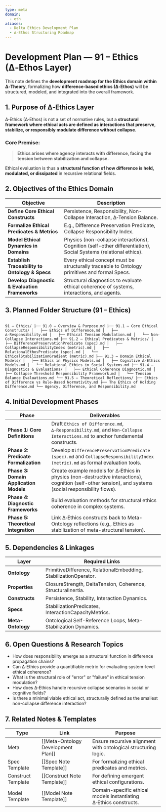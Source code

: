 ```yaml
---
type: meta
domain:
  - eth
aliases:
  - Delta Ethics Development Plan
  - ∆‑Ethos Structuring Roadmap
---
```


# Development Plan — 91 – Ethics (∆‑Ethos Layer)

This note defines the **development roadmap for the Ethics domain within ∆‑Theory**, formalizing how **difference-based ethics (∆‑Ethos)** will be structured, modeled, and integrated into the overall framework.

## 1. Purpose of ∆‑Ethics Layer

∆‑Ethics (∆‑Ethos) is not a set of normative rules, but a **structural framework where ethical acts are defined as interactions that preserve, stabilize, or responsibly modulate difference without collapse**.

### Core Premise:
> **Ethics arises where agency interacts with difference, facing the tension between stabilization and collapse.**

Ethical evaluation is thus a **structural function of how difference is held, modulated, or dissipated** in recursive relational fields.


## 2. Objectives of the Ethics Domain

| Objective | Description |
|---|---|
| **Define Core Ethical Constructs** | Persistence, Responsibility, Non-Collapse Interaction, ∆‑Tension Balance. |
| **Formalize Ethical Predicates & Metrics** | E.g., Difference Preservation Predicate, Collapse Responsibility Index. |
| **Model Ethical Dynamics in Domains** | Physics (non-collapse interactions), Cognition (self-other differentiation), Social Systems (relational ethics). |
| **Establish Traceability to Ontology & Specs** | Every ethical concept must be structurally traceable to Ontology primitives and formal Specs. |
| **Develop Diagnostic & Evaluation Frameworks** | Structural diagnostics to evaluate ethical coherence of systems, interactions, and agents. |


## 3. Planned Folder Structure (91 – Ethics)

```

91 – Ethics/ ├── 91.0 – Overview & Purpose.md ├── 91.1 – Core Ethical Constructs/ │   ├── Ethics of Difference.md │   ├── ∆‑Responsibility.md │   ├── Ethical Tension Modulation.md │   └── Non-Collapse Interactions.md ├── 91.2 – Ethical Predicates & Metrics/ │   ├── DifferencePreservationPredicate (spec).md │   ├── CollapseResponsibilityIndex (metric).md │   ├── RelationalEthosPredicate (spec).md │   └── EthicalStabilizationGradient (metric).md ├── 91.3 – Domain Ethical Models/ │   ├── Ethics in Physics Models.md │   ├── Cognitive ∆‑Ethics Models.md │   └── Relational Ethics in Social Systems.md ├── 91.4 – Diagnostics & Evaluations/ │   ├── Ethical Coherence Diagnostic.md │   ├── Collapse Threshold Responsibility Framework.md │   └── Tension Balance Evaluations.md └── 91.5 – Theoretical Reflections/ ├── Ethics of Difference vs Rule-Based Normativity.md ├── The Ethics of Holding Difference.md └── Agency, Difference, and Responsibility.md

```



## 4. Initial Development Phases

| Phase | Deliverables |
|---|---|
| **Phase 1: Core Definitions** | Draft `Ethics of Difference.md`, `∆‑Responsibility.md`, and `Non-Collapse Interactions.md` to anchor fundamental constructs. |
| **Phase 2: Predicate Formalization** | Develop `DifferencePreservationPredicate (spec).md` and `CollapseResponsibilityIndex (metric).md` as formal evaluation tools. |
| **Phase 3: Domain Application Models** | Create example models for ∆‑Ethics in physics (non-destructive interactions), cognition (self-other tension), and systems (social responsibility flows). |
| **Phase 4: Diagnostic Frameworks** | Build evaluation methods for structural ethics coherence in complex systems. |
| **Phase 5: Theoretical Integration** | Link ∆‑Ethics constructs back to Meta-Ontology reflections (e.g., Ethics as stabilization of meta-structural tension). |


## 5. Dependencies & Linkages

| Layer | Required Links |
|---|---|
| **Ontology** | PrimitiveDifference, RelationalEmbedding, StabilizationOperator. |
| **Properties** | ClosureStrength, DeltaTension, Coherence, StructuralInertia. |
| **Constructs** | Persistence, Stability, Interaction Dynamics. |
| **Specs** | StabilizationPredicates, InteractionCapacityMetrics. |
| **Meta-Ontology** | Ontological Self-Reference Loops, Meta-Stabilization Dynamics. |


## 6. Open Questions & Research Topics

- How does responsibility emerge as a structural function in difference propagation chains?
- Can ∆‑Ethics provide a quantifiable metric for evaluating system-level ethical coherence?
- What is the structural role of "error" or "failure" in ethical tension modulation?
- How does ∆‑Ethics handle recursive collapse scenarios in social or cognitive fields?
- Is there a minimal viable ethical act, structurally defined as the smallest non-collapse difference interaction?


## 7. Related Notes & Templates

| Type | Link | Purpose |
|---|---|---|
| Meta | [[Meta-Ontology Development Plan]] | Ensure recursive alignment with ontological structuring logic. |
| Spec Template | [[Spec Note Template]] | For formalizing ethical predicates and metrics. |
| Construct Template | [[Construct Note Template]] | For defining emergent ethical configurations. |
| Model Template | [[Model Note Template]] | Domain-specific ethical models instantiating ∆‑Ethics constructs. |
